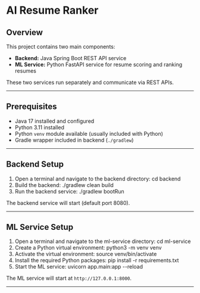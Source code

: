 
# AI Resume Ranker

## Overview

This project contains two main components:

- **Backend:** Java Spring Boot REST API service
- **ML Service:** Python FastAPI service for resume scoring and ranking resumes

These two services run separately and communicate via REST APIs.

---

## Prerequisites

- Java 17 installed and configured
- Python 3.11 installed
- Python `venv` module available (usually included with Python)
- Gradle wrapper included in backend (`./gradlew`)

---

## Backend Setup

1. Open a terminal and navigate to the backend directory: cd backend
2. Build the backend: ./gradlew clean build
3. Run the backend service: ./gradlew bootRun


The backend service will start (default port 8080).

---

## ML Service Setup

1. Open a terminal and navigate to the ml-service directory: cd ml-service
2. Create a Python virtual environment: python3 -m venv venv
3. Activate the virtual environment: source venv/bin/activate
4. Install the required Python packages: pip install -r requirements.txt
5. Start the ML service: uvicorn app.main:app --reload

The ML service will start at `http://127.0.0.1:8000`.

---


